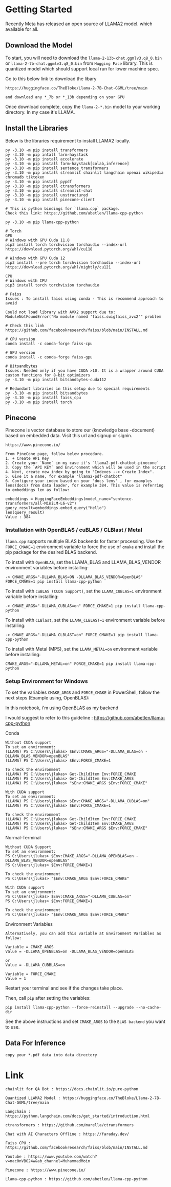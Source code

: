 # Getting Started

Recently Meta has released an open source of LLAMA2 model. which available 
for all.

## Download the Model
To start, you will need to download the `llama-2-13b-chat.ggmlv3.q8_0.bin` or `llama-2-7b-chat.ggmlv3.q8_0.bin` from `Hugging Face` library.
This is quantized model which should support local run for lower machine spec.

Go to this below link to download the libary
```
https://huggingface.co/TheBloke/Llama-2-7B-Chat-GGML/tree/main

and download any *_7b or *_13b depending on your GPU
```

Once download complete, copy the `llama-2-*.bin` model to your working directory. In my case it's LLAMA. 

## Install the Libraries
Below is the libraries requirement to install LLAMA2 locally.

```
py -3.10 -m pip install transformers
py -3.10 -m pip intall farm-haystack
py -3.10 -m pip install accelerate
py -3.10 -m pip install farm-haystack[colab,inference]
py -3.10 -m pip install sentence_transformers
py -3.10 -m pip install streamlit chainlit langchain openai wikipedia chromadb tiktoken
py -3.10 -m pip install pypdf
py -3.10 -m pip install ctransformers
py -3.10 -m pip install streamlit-chat
py -3.10 -m pip install unstructured
py -3.10 -m pip install pinecone-client

# This is python bindings for `llama.cpp` package.
Check this link: https://github.com/abetlen/llama-cpp-python

py -3.10 -m pip llama-cpp-python

# Torch
GPU
# Windows with GPU Cuda 11.8
pip3 install torch torchvision torchaudio --index-url https://download.pytorch.org/whl/cu118

# Windows with GPU Cuda 12
pip3 install --pre torch torchvision torchaudio --index-url https://download.pytorch.org/whl/nightly/cu121

CPU 
# Windows with CPU 
pip3 install torch torchvision torchaudio

# Faiss
Issues : To install faiss using conda - This is recommend approach to avoid

Could not load library with AVX2 support due to:
ModuleNotFoundError("No module named 'faiss.swigfaiss_avx2'" problem

# Check this link
https://github.com/facebookresearch/faiss/blob/main/INSTALL.md

# CPU version
conda install -c conda-forge faiss-cpu

# GPU version
conda install -c conda-forge faiss-gpu

# Bitsandbytes
Issues: Needed only if you have CUDA >10. It is a wrapper around CUDA custom functions for 8-bit optimizers
py -3.10 -m pip install bitsandbytes-cuda112

# Redundant libraries in this setup due to special requirements
py -3.10 -m pip install bitsandbytes
py -3.10 -m pip install faiss_cpu
py -3.10 -m pip install torch
```
## Pinecone

Pinecone is vector database to store our (knowledge base -document)  based on embedded data. Visit this url and signup or signin.
```
https://www.pinecone.io/
```

```
From PineCone page, follow below procedure.
1. + Create API Key
2. Create your `Name` in my case it's `llama2-pdf-chatbot-pinecone`
3. Copy the `API KEY` and Environment which will be used in the script
4. Next, create new index by going to "Indexes --> Create Index".
5. Give it a name, for example "llama2-pdf-chatbot"
6. Configure your index based on your 'docs lens' , for examples lens(docs) from data loader, for example 384. This value is referring to embeddings len as follow:

embeddings = HuggingFaceEmbeddings(model_name="sentence-transformers/all-MiniLM-L6-v2")
query_result=embeddings.embed_query("Hello")
len(query_result)
Value : 384
```

### Installation with OpenBLAS / cuBLAS / CLBlast / Metal

`llama.cpp` supports multiple BLAS backends for faster processing. Use the `FORCE_CMAKE=1` environment variable to force the use of `cmake` and install the pip package for the desired BLAS backend.

To install with `OpenBLAS`, set the LLAMA_BLAS and LLAMA_BLAS_VENDOR environment variables before installing:

```
-> CMAKE_ARGS="-DLLAMA_BLAS=ON -DLLAMA_BLAS_VENDOR=OpenBLAS" FORCE_CMAKE=1 pip install llama-cpp-python
```

To install with `cuBLAS (CUDA Support)`, set the `LLAMA_CUBLAS=1` environment variable before installing:

```
-> CMAKE_ARGS="-DLLAMA_CUBLAS=on" FORCE_CMAKE=1 pip install llama-cpp-python
```

To install with `CLBlast`, set the `LLAMA_CLBLAST=1` environment variable before installing:

```
-> CMAKE_ARGS="-DLLAMA_CLBLAST=on" FORCE_CMAKE=1 pip install llama-cpp-python
```

To install with Metal (MPS), set the `LLAMA_METAL=on` environment variable before installing:

```
CMAKE_ARGS="-DLLAMA_METAL=on" FORCE_CMAKE=1 pip install llama-cpp-python
```

### Setup Environment for Windows
To set the variables `CMAKE_ARGS` and `FORCE_CMAKE` in PowerShell, follow the next steps (Example using, OpenBLAS):

In this notebook, i'm using OpenBLAS as my backend

I would suggest to refer to this guideline : https://github.com/abetlen/llama-cpp-python

Conda
```
Without CUDA support
To set an environment:
(LLAMA) PS C:\Users\jlukas> $Env:CMAKE_ARGS="-DLLAMA_BLAS=on -DLLAMA_BLAS_VENDOR=openBLAS"  
(LLAMA) PS C:\Users\jlukas> $Env:FORCE_CMAKE=1    

To check the environment
(LLAMA) PS C:\Users\jlukas> Get-ChildItem Env:FORCE_CMAKE  
(LLAMA) PS C:\Users\jlukas> Get-ChildItem Env:CMAKE_ARGS
(LLAMA) PS C:\Users\jlukas> "$Env:CMAKE_ARGS $Env:FORCE_CMAKE"

With CUDA support
To set an environment:
(LLAMA) PS C:\Users\jlukas> $Env:CMAKE_ARGS="-DLLAMA_CUBLAS=on"  
(LLAMA) PS C:\Users\jlukas> $Env:FORCE_CMAKE=1    

To check the environment
(LLAMA) PS C:\Users\jlukas> Get-ChildItem Env:FORCE_CMAKE  
(LLAMA) PS C:\Users\jlukas> Get-ChildItem Env:CMAKE_ARGS
(LLAMA) PS C:\Users\jlukas> "$Env:CMAKE_ARGS $Env:FORCE_CMAKE"
```

Normal-Terminal
```
Without CUDA Support
To set an environment:
PS C:\Users\jlukas> $Env:CMAKE_ARGS="-DLLAMA_OPENBLAS=on -DLLAMA_BLAS_VENDOR=openBLAS"
PS C:\Users\jlukas> $Env:FORCE_CMAKE=1

To check the environment
PS C:\Users\jlukas> "$Env:CMAKE_ARGS $Env:FORCE_CMAKE"

With CUDA support
To set an environment:
PS C:\Users\jlukas> $Env:CMAKE_ARGS="-DLLAMA_CUBLAS=on"
PS C:\Users\jlukas> $Env:FORCE_CMAKE=1

To check the environment
PS C:\Users\jlukas> "$Env:CMAKE_ARGS $Env:FORCE_CMAKE"
```

Environment Variables

```
Alternatively, you can add this variable at Environment Variables as follow:

Variable = CMAKE_ARGS
Value = -DLLAMA_OPENBLAS=on -DLLAMA_BLAS_VENDOR=openBLAS

or 
Value = -DLLAMA_CUBBLAS=on

Variable = FORCE_CMAKE
Value = 1
```

Restart your terminal and see if the changes take place.

Then, call `pip` after setting the variables:
```
pip install llama-cpp-python --force-reinstall --upgrade --no-cache-dir
```

See the above instructions and set `CMAKE_ARGS` to the `BLAS backend` you want to use.


## Data For Inference

```
copy your *.pdf data into data directory
```

# Link

```
chainlit for QA Bot : https://docs.chainlit.io/pure-python

Quantized LLAMA2 Model : https://huggingface.co/TheBloke/Llama-2-7B-Chat-GGML/tree/main

Langchain : https://python.langchain.com/docs/get_started/introduction.html

ctransformers : https://github.com/marella/ctransformers

Chat with AI Characters Offline : https://faraday.dev/

Faiss CPU : https://github.com/facebookresearch/faiss/blob/main/INSTALL.md

Youtube : https://www.youtube.com/watch?v=nac0nVBO24w&ab_channel=MuhammadMoin

Pinecone : https://www.pinecone.io/

Llama-cpp-python : https://github.com/abetlen/llama-cpp-python
```